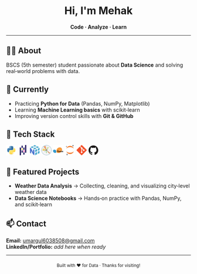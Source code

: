 <div align="center">

# Hi, I'm **Mehak**

**Code · Analyze · Learn**

</div>

---

## 👩‍💻 About
BSCS (5th semester) student passionate about **Data Science** and solving real‑world problems with data.

## 🎯 Currently
- Practicing **Python for Data** (Pandas, NumPy, Matplotlib)
- Learning **Machine Learning basics** with scikit‑learn
- Improving version control skills with **Git & GitHub**

## 🧰 Tech Stack
<p>
  <img src="https://raw.githubusercontent.com/devicons/devicon/master/icons/python/python-original.svg" width="28" height="28" alt="Python" />
  <img src="https://raw.githubusercontent.com/devicons/devicon/master/icons/pandas/pandas-original.svg" width="28" height="28" alt="Pandas" />
  <img src="https://raw.githubusercontent.com/devicons/devicon/master/icons/numpy/numpy-original.svg" width="28" height="28" alt="NumPy" />
  <img src="https://raw.githubusercontent.com/devicons/devicon/master/icons/matplotlib/matplotlib-original.svg" width="28" height="28" alt="Matplotlib" />
  <img src="https://raw.githubusercontent.com/devicons/devicon/master/icons/scikitlearn/scikitlearn-original.svg" width="28" height="28" alt="scikit-learn" />
  <img src="https://raw.githubusercontent.com/devicons/devicon/master/icons/jupyter/jupyter-original.svg" width="28" height="28" alt="Jupyter" />
  <img src="https://raw.githubusercontent.com/devicons/devicon/master/icons/git/git-original.svg" width="28" height="28" alt="Git" />
  <img src="https://raw.githubusercontent.com/devicons/devicon/master/icons/github/github-original.svg" width="28" height="28" alt="GitHub" />
</p>

## 📌 Featured Projects
- **Weather Data Analysis** → Collecting, cleaning, and visualizing city‑level weather data
- **Data Science Notebooks** → Hands‑on practice with Pandas, NumPy, and scikit‑learn

## 📫 Contact
**Email:** umargul6038508@gmail.com  
**LinkedIn/Portfolio:** _add here when ready_

---

<p align="center">
  <sub>Built with ❤️ for Data · Thanks for visiting!</sub>
</p>

